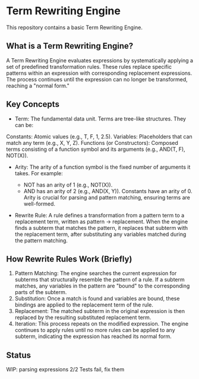 
# Term Rewriting Engine

This repository contains a basic Term Rewriting Engine.

## What is a Term Rewriting Engine?

A Term Rewriting Engine evaluates expressions by systematically applying a set of predefined transformation rules. These rules replace specific patterns within an expression with corresponding replacement expressions. The process continues until the expression can no longer be transformed, reaching a "normal form."

## Key Concepts

- Term: The fundamental data unit. Terms are tree-like structures. They can be:

Constants: Atomic values (e.g., T, F, 1, 2.5).
Variables: Placeholders that can match any term (e.g., X, Y, Z).
Functions (or Constructors): Composed terms consisting of a function symbol and its arguments (e.g., AND(T, F), NOT(X)).

- Arity: The arity of a function symbol is the fixed number of arguments it takes. For example:

  - NOT has an arity of 1 (e.g., NOT(X)).
  - AND has an arity of 2 (e.g., AND(X, Y)).
Constants have an arity of 0.
Arity is crucial for parsing and pattern matching, ensuring terms are well-formed.

- Rewrite Rule: A rule defines a transformation from a pattern term to a replacement term, written as pattern -> replacement. When the engine finds a subterm that matches the pattern, it replaces that subterm with the replacement term, after substituting any variables matched during the pattern matching.

## How Rewrite Rules Work (Briefly)

1. Pattern Matching: The engine searches the current expression for subterms that structurally resemble the pattern of a rule. If a subterm matches, any variables in the pattern are "bound" to the corresponding parts of the subterm.
2. Substitution: Once a match is found and variables are bound, these bindings are applied to the replacement term of the rule.
3. Replacement: The matched subterm in the original expression is then replaced by the resulting substituted replacement term.
4. Iteration: This process repeats on the modified expression. The engine continues to apply rules until no more rules can be applied to any subterm, indicating the expression has reached its normal form.

## Status

WIP: parsing expressions
2/2 Tests fail, fix them
